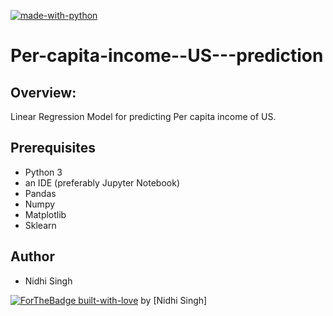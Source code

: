 [![made-with-python](https://img.shields.io/badge/Made%20with-Python-1f425f.svg)](https://www.python.org/)
# Per-capita-income--US---prediction
## Overview:
Linear Regression Model for predicting Per capita income of US.
## Prerequisites
* Python 3 
* an IDE (preferably Jupyter Notebook)
* Pandas 
* Numpy 
* Matplotlib 
* Sklearn 
## Author
* Nidhi Singh

[![ForTheBadge built-with-love](http://ForTheBadge.com/images/badges/built-with-love.svg)](https://GitHub.com/Naereen/) by [Nidhi Singh]
